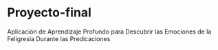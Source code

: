 # Proyecto-final
Aplicación de Aprendizaje Profundo para Descubrir las Emociones de la Feligresía Durante las Predicaciones
